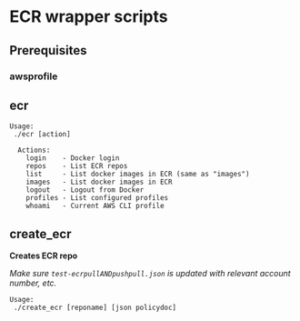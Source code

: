 # ECR wrapper scripts
## Prerequisites

### awsprofile

## ecr

```
Usage:
 ./ecr [action]

  Actions:
    login    - Docker login
    repos    - List ECR repos
    list     - List docker images in ECR (same as "images")
    images   - List docker images in ECR
    logout   - Logout from Docker
    profiles - List configured profiles
    whoami   - Current AWS CLI profile
```

## create_ecr

**Creates ECR repo**

*Make sure `test-ecrpullANDpushpull.json` is updated with relevant account number, etc.*

```
Usage:
 ./create_ecr [reponame] [json policydoc]
```
